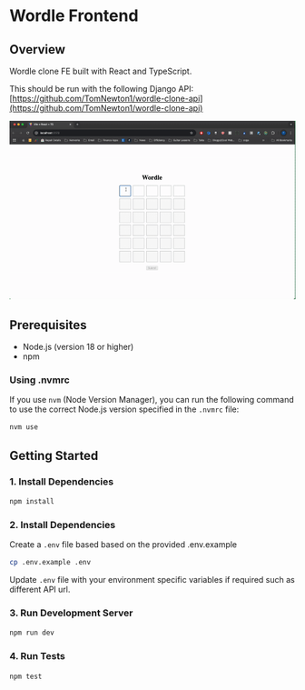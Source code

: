 # Wordle Frontend

## Overview

Wordle clone FE built with React and TypeScript.

This should be run with the following Django API: [https://github.com/TomNewton1/wordle-clone-api](https://github.com/TomNewton1/wordle-clone-api)

![Wordle Clone Demo](wordle-example.gif)

## Prerequisites

- Node.js (version 18 or higher)
- npm

### Using .nvmrc

If you use `nvm` (Node Version Manager), you can run the following command to use the correct Node.js version specified in the `.nvmrc` file:

```bash
nvm use
```

## Getting Started

### 1. Install Dependencies

```bash
npm install
```

### 2. Install Dependencies

Create a `.env` file based based on the provided .env.example

```bash
cp .env.example .env
```

Update `.env` file with your environment specific variables if required such as different API url.

### 3. Run Development Server

```bash
npm run dev
```

### 4. Run Tests

```bash
npm test
```
